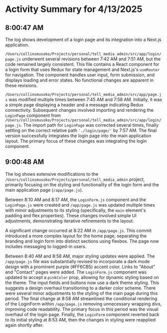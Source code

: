 # Activity Summary for 4/13/2025

## 8:00:47 AM
The log shows development of a login page and its integration into a Next.js application.

`/Users/collinsmusoko/Projects/personal/tell_media_admin/src/app/login/page.js`  underwent several revisions between 7:42 AM and 7:51 AM, but the code remained largely consistent. This file contains a React component for a login form that uses Redux for state management and Next.js's `useRouter` for navigation.  The component handles user input, form submission, and displays loading and error states.  No functional changes are apparent in these revisions.


`/Users/collinsmusoko/Projects/personal/tell_media_admin/src/app/page.js` was modified multiple times between 7:45 AM and 7:58 AM.  Initially, it was a simple page displaying a header and a message indicating Redux connectivity.  Subsequent changes involved importing and rendering the `LoginPage` component from `/Users/collinsmusoko/Projects/personal/tell_media_admin/src/app/login/page.js`. The import path for `LoginPage` was corrected several times, finally settling on the correct relative path `'./login/page/'` by 7:57 AM.  The final version successfully integrates the login page into the main application layout.  The primary focus of these changes was integrating the login component.


## 9:00:48 AM
The log shows extensive modifications to the `/Users/collinsmusoko/Projects/personal/tell_media_admin` project, primarily focusing on the styling and functionality of the login form and the main application page (`/app/page.js`).

Between 8:10 AM and 8:17 AM, the `LoginForm.js` component and the `LoginPage.js` were created and  `/app/page.js` was updated multiple times with minor adjustments to its styling (specifically, the `main` element's padding and flex properties).  These changes involved simple UI adjustments, demonstrating iterative refinements to the layout.


A significant change occurred at 8:22 AM in `/app/page.js`. This commit introduced a more complex layout for the home page, separating the branding and login form into distinct sections using flexbox. The page now includes messaging to logged-in users.


Between 8:40 AM and 8:58 AM, major styling updates were applied.  The `/app/page.js` file was substantially revised to incorporate a dark mode design with a prominent purple (#FF6CB5) accent color.  Links to "About" and "Contact" pages were added. The `LoginForm.js` component was updated to accept a `pinkColor` prop, allowing for dynamic styling based on the theme.  The input fields and buttons now use a dark theme styling.  This suggests a design overhaul transitioning to a darker color scheme.  There were several minor adjustments to the styling of the main page during this period.  The final change at 8:58 AM streamlined the conditional rendering of the LoginForm within `/app/page.js` removing unnecessary wrapping divs, improving code readability.  The primary focus in this period was the visual overhaul of the login page.  Finally,  the `LoginForm` component reverted back to its initial styling at 8:53 AM, then  the changes in styling were reapplied again shortly after.
